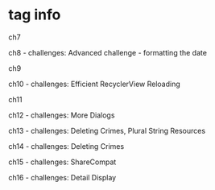 # tag info
ch7

ch8 - challenges: Advanced challenge - formatting the date

ch9

ch10 - challenges: Efficient RecyclerView Reloading

ch11

ch12 - challenges: More Dialogs

ch13 - challenges: Deleting Crimes, Plural String Resources

ch14 - challenges: Deleting Crimes

ch15 - challenges: ShareCompat

ch16 - challenges: Detail Display